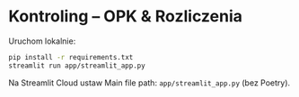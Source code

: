 # Kontroling – OPK & Rozliczenia

Uruchom lokalnie:
```bash
pip install -r requirements.txt
streamlit run app/streamlit_app.py
```
Na Streamlit Cloud ustaw Main file path: `app/streamlit_app.py` (bez Poetry).
